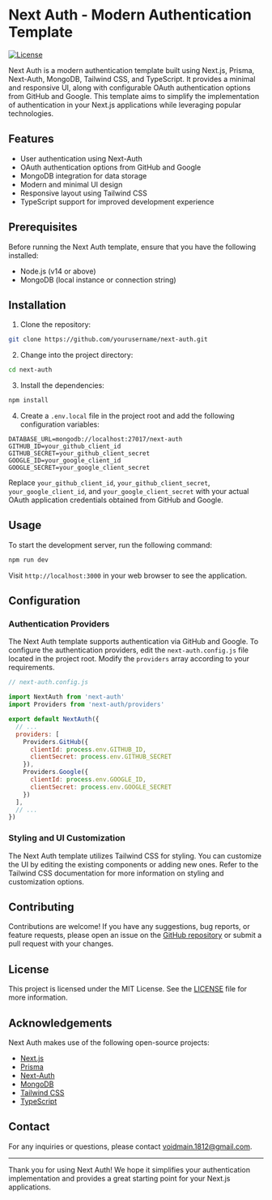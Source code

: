 # Next Auth - Modern Authentication Template

[![License](https://img.shields.io/badge/license-MIT-blue.svg)](https://github.com/void-main1812/next-auth/blob/main/LICENSE)

Next Auth is a modern authentication template built using Next.js, Prisma, Next-Auth, MongoDB, Tailwind CSS, and TypeScript. It provides a minimal and responsive UI, along with configurable OAuth authentication options from GitHub and Google. This template aims to simplify the implementation of authentication in your Next.js applications while leveraging popular technologies.

## Features

- User authentication using Next-Auth
- OAuth authentication options from GitHub and Google
- MongoDB integration for data storage
- Modern and minimal UI design
- Responsive layout using Tailwind CSS
- TypeScript support for improved development experience

## Prerequisites

Before running the Next Auth template, ensure that you have the following installed:

- Node.js (v14 or above)
- MongoDB (local instance or connection string)

## Installation

1. Clone the repository:

```bash
git clone https://github.com/yourusername/next-auth.git
```

2. Change into the project directory:

```bash
cd next-auth
```

3. Install the dependencies:

```bash
npm install
```

4. Create a `.env.local` file in the project root and add the following configuration variables:

```plaintext
DATABASE_URL=mongodb://localhost:27017/next-auth
GITHUB_ID=your_github_client_id
GITHUB_SECRET=your_github_client_secret
GOOGLE_ID=your_google_client_id
GOOGLE_SECRET=your_google_client_secret
```

Replace `your_github_client_id`, `your_github_client_secret`, `your_google_client_id`, and `your_google_client_secret` with your actual OAuth application credentials obtained from GitHub and Google.

## Usage

To start the development server, run the following command:

```bash
npm run dev
```

Visit `http://localhost:3000` in your web browser to see the application.

## Configuration

### Authentication Providers

The Next Auth template supports authentication via GitHub and Google. To configure the authentication providers, edit the `next-auth.config.js` file located in the project root. Modify the `providers` array according to your requirements.

```javascript
// next-auth.config.js

import NextAuth from 'next-auth'
import Providers from 'next-auth/providers'

export default NextAuth({
  // ...
  providers: [
    Providers.GitHub({
      clientId: process.env.GITHUB_ID,
      clientSecret: process.env.GITHUB_SECRET
    }),
    Providers.Google({
      clientId: process.env.GOOGLE_ID,
      clientSecret: process.env.GOOGLE_SECRET
    })
  ],
  // ...
})
```

### Styling and UI Customization

The Next Auth template utilizes Tailwind CSS for styling. You can customize the UI by editing the existing components or adding new ones. Refer to the Tailwind CSS documentation for more information on styling and customization options.

## Contributing

Contributions are welcome! If you have any suggestions, bug reports, or feature requests, please open an issue on the [GitHub repository]([https://github.com/void-main1812/next-auth/issues]) or submit a pull request with your changes.

## License

This project is licensed under the MIT License. See the [LICENSE](https://github.com/void-main/next-auth/blob/main/LICENSE) file for more information.

## Acknowledgements

Next Auth makes use of the following open-source projects:

- [Next.js](https://nextjs.org)
- [Prisma](https://prisma.io)
- [Next-Auth](https://next-auth.js.org)
- [MongoDB](https://www.mongodb.com)
- [Tailwind CSS](https://tailwindcss.com)
- [TypeScript](https://www.typescriptlang.org)

## Contact

For any inquiries or questions, please contact [voidmain.1812@gmail.com](mailto:voidmain.1812@gmail.com).

---

Thank you for using Next Auth! We hope it simplifies your authentication implementation and provides a great starting point for your Next.js applications.
